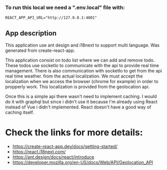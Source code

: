 ### To run this local we need a ".env.local" file with:

```
REACT_APP_API_URL="http://127.0.0.1:4001"
```

## App description

This application use ant design and i18next to support multi language.
Was generated from create-react-app.




This application consist on todo list where we can add and remove todo. These todos use socketIo to communicate with the api to provide real time management.
There is also communication with socketIo to get from the api real time weather. from the actual localization. We must accept the localization when we access the browser (chrome for example) in order to propperly work. This localization is provided from the geolocation api.



Once this is a simple api there wasn't need to implement caching. I would do it with graphql but since i didn't use it because I'm already using React instead of Vue i didn't implemented. React doesn't have a good way of caching itself.




# Check the links for more details:

- https://create-react-app.dev/docs/getting-started/
- https://react.i18next.com/
- https://ant.design/docs/react/introduce
- https://developer.mozilla.org/en-US/docs/Web/API/Geolocation_API